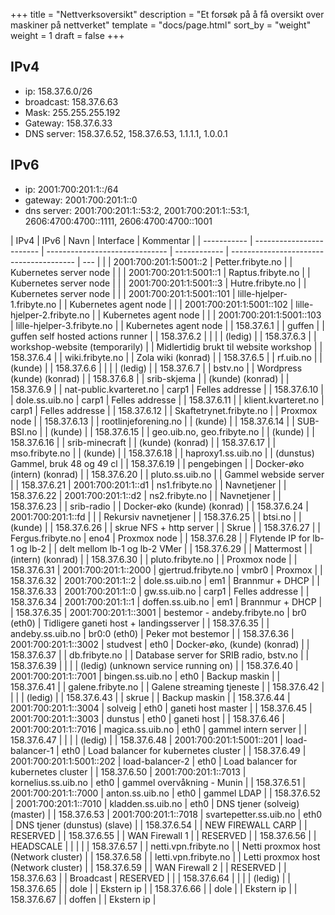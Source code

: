 +++
title = "Nettverksoversikt"
description = "Et forsøk på å få oversikt over maskiner på nettverket"
template = "docs/page.html"
sort_by = "weight"
weight = 1
draft = false
+++

## IPv4

- ip: 158.37.6.0/26
- broadcast: 158.37.6.63
- Mask: 255.255.255.192
- Gateway: 158.37.6.33
- DNS server: 158.37.6.52, 158.37.6.53, 1.1.1.1, 1.0.0.1

## IPv6

- ip: 2001:700:201:1::/64
- gateway: 2001:700:201:1::0
- dns server: 2001:700:201:1::53:2, 2001:700:201:1::53:1, 2606:4700:4700::1111,
  2606:4700:4700::1001

| IPv4        | IPv6                     | Navn                           | Interface    | Kommentar                               |
| ----------- | ------------------------ | ------------------------------ | ------------ | --------------------------------------- | --- |
|             | 2001:700:201:1:5001::2   | Petter.fribyte.no              |              | Kubernetes server node                  |
|             | 2001:700:201:1:5001::1   | Raptus.fribyte.no              |              | Kubernetes server node                  |
|             | 2001:700:201:1:5001::3   | Hutre.fribyte.no               |              | Kubernetes server node                  |
|             | 2001:700:201:1:5001::101 | lille-hjelper-1.fribyte.no     |              | Kubernetes agent node                   |
|             | 2001:700:201:1:5001::102 | lille-hjelper-2.fribyte.no     |              | Kubernetes agent node                   |
|             | 2001:700:201:1:5001::103 | lille-hjelper-3.fribyte.no     |              | Kubernetes agent node                   |
| 158.37.6.1  |                          | guffen                         |              | guffen self hosted actions runner       |
| 158.37.6.2  |                          |                                |              | (ledig)                                 |
| 158.37.6.3  |                          | workshop-website (temporarily) |              | Midlertidig brukt til website workshop  |
| 158.37.6.4  |                          | wiki.fribyte.no                |              | Zola wiki (konrad)                      |
| 158.37.6.5  |                          | rf.uib.no                      |              | (kunde)                                 |
| 158.37.6.6  |                          |                                |              | (ledig)                                 |
| 158.37.6.7  |                          | bstv.no                        |              | Wordpress (kunde) (konrad)              |
| 158.37.6.8  |                          | srib-skjema                    |              | (kunde) (konrad)                        |
| 158.37.6.9  |                          | nat-public.kvarteret.no        | carp1        | Felles addresse                         |
| 158.37.6.10 |                          | dole.ss.uib.no                 | carp1        | Felles addresse                         |
| 158.37.6.11 |                          | klient.kvarteret.no            | carp1        | Felles addresse                         |
| 158.37.6.12 |                          | Skaftetrynet.fribyte.no        |              | Proxmox node                            |
| 158.37.6.13 |                          | rootlinjeforening.no           |              | (kunde)                                 |
| 158.37.6.14 |                          | SUB-BSI.no                     |              | (kunde)                                 |
| 158.37.6.15 |                          | geo.uib.no, geo.fribyte.no     |              | (kunde)                                 |
| 158.37.6.16 |                          | srib-minecraft                 |              | (kunde) (konrad)                        |
| 158.37.6.17 |                          | mso.fribyte.no                 |              | (kunde)                                 |
| 158.37.6.18 |                          | haproxy1.ss.uib.no             |              | (dunstus) Gammel, bruk 48 og 49 cl      |
| 158.37.6.19 |                          | pengebingen                    |              | Docker-øko (intern) (konrad)            |
| 158.37.6.20 |                          | pluto.ss.uib.no                |              | Gammel webside server                   |
| 158.37.6.21 | 2001:700:201:1::d1       | ns1.fribyte.no                 |              | Navnetjener                             |
| 158.37.6.22 | 2001:700:201:1::d2       | ns2.fribyte.no                 |              | Navnetjener                             |
| 158.37.6.23 |                          | srib-radio                     |              | Docker-øko (kunde) (konrad)             |
| 158.37.6.24 | 2001:700:201:1::fd       |                                |              | Rekursiv navnetjener                    |
| 158.37.6.25 |                          | btsi.no                        |              | (kunde)                                 |
| 158.37.6.26 |                          | skrue NFS + http server        |              | Skrue                                   |
| 158.37.6.27 |                          | Fergus.fribyte.no              | eno4         | Proxmox node                            |
| 158.37.6.28 |                          | Flytende IP for lb-1 og lb-2   |              | delt mellom lb-1 og lb-2 VMer           |
| 158.37.6.29 |                          | Mattermost                     |              | (intern) (konrad)                       |
| 158.37.6.30 |                          | pluto.fribyte.no               |              | Proxmox node                            |
| 158.37.6.31 | 2001:700:201:1::2000     | gjertrud.fribyte.no            | vmbr0        | Proxmox                                 |
| 158.37.6.32 | 2001:700:201:1::2        | dole.ss.uib.no                 | em1          | Brannmur + DHCP                         |
| 158.37.6.33 | 2001:700:201:1::0        | gw.ss.uib.no                   | carp1        | Felles addresse                         |
| 158.37.6.34 | 2001:700:201:1::1        | doffen.ss.uib.no               | em1          | Brannmur + DHCP                         |
| 158.37.6.35 | 2001:700:201:1::3001     | bestemor - andeby.fribyte.no   | br0 (eth0)   | Tidligere ganeti host + landingsserver  |
| 158.37.6.35 |                          | andeby.ss.uib.no               | br0:0 (eth0) | Peker mot bestemor                      |
| 158.37.6.36 | 2001:700:201:1::3002     | studvest                       | eth0         | Docker-øko, (kunde) (konrad)            |
| 158.37.6.37 |                          | db.fribyte.no                  |              | Database server for SRIB radio, bstv.no |
| 158.37.6.39 |                          |                                |              | (ledig) (unknown service running on)    |
| 158.37.6.40 | 2001:700:201:1::7001     | bingen.ss.uib.no               | eth0         | Backup maskin                           |
| 158.37.6.41 |                          | galene.fribyte.no              |              | Galene streaming tjeneste               |
| 158.37.6.42 |                          |                                |              | (ledig)                                 |
| 158.37.6.43 |                          | skrue                          |              | Backup maskin                           |
| 158.37.6.44 | 2001:700:201:1::3004     | solveig                        | eth0         | ganeti host master                      |
| 158.37.6.45 | 2001:700:201:1::3003     | dunstus                        | eth0         | ganeti host                             |
| 158.37.6.46 | 2001:700:201:1::7016     | magica.ss.uib.no               | eth0         | gammel intern server                    |
| 158.37.6.47 |                          |                                |              | (ledig)                                 |
| 158.37.6.48 | 2001:700:201:1:5001::201 | load-balancer-1                | eth0         | Load balancer for kubernetes cluster    |
| 158.37.6.49 | 2001:700:201:1:5001::202 | load-balancer-2                | eth0         | Load balancer for kubernetes cluster    |
| 158.37.6.50 | 2001:700:201:1::7013     | kornelius.ss.uib.no            | eth0         | gammel overvåkning - Munin              |
| 158.37.6.51 | 2001:700:201:1::7000     | anton.ss.uib.no                | eth0         | gammel LDAP                             |
| 158.37.6.52 | 2001:700:201:1::7010     | kladden.ss.uib.no              | eth0         | DNS tjener (solveig) (master)           |
| 158.37.6.53 | 2001:700:201:1::7018     | svartepetter.ss.uib.no         | eth0         | DNS tjener (dunstus) (slave)            |
| 158.37.6.54 |                          | NEW FIREWALL CARP              |              | RESERVED                                |
| 158.37.6.55 |                          | WAN Firewall 1                 |              | RESERVED                                |
| 158.37.6.56 |                          | HEADSCALE                      |              |                                         |     |
| 158.37.6.57 |                          | netti.vpn.fribyte.no           |              | Netti proxmox host (Network cluster)    |
| 158.37.6.58 |                          | letti.vpn.fribyte.no           |              | Letti proxmox host (Network cluster)    |
| 158.37.6.59 |                          | WAN Firewall 2                 |              | RESERVED                                |
| 158.37.6.63 |                          | Broadcast                      | RESERVED     |                                         |
| 158.37.6.64 |                          |                                |              | (ledig)                                 |
| 158.37.6.65 |                          | dole                           |              | Ekstern ip                              |
| 158.37.6.66 |                          | dole                           |              | Ekstern ip                              |
| 158.37.6.67 |                          | doffen                         |              | Ekstern ip                              |
